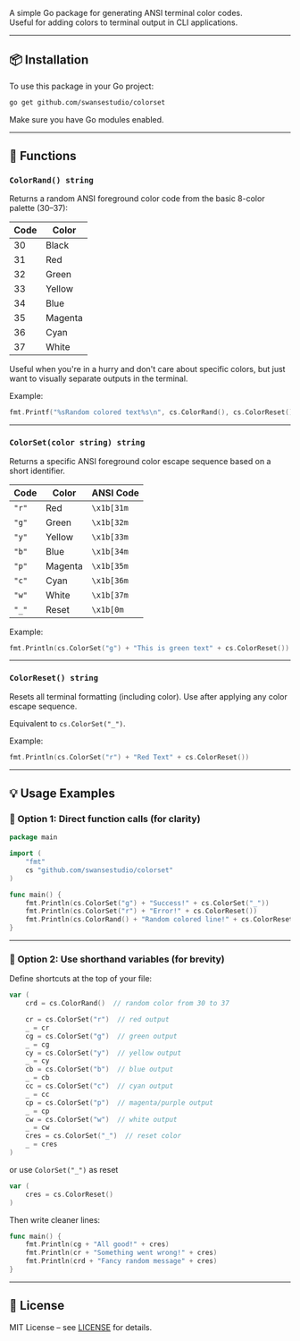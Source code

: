 A simple Go package for generating ANSI terminal color codes.  
Useful for adding colors to terminal output in CLI applications.

---


## 📦 Installation

To use this package in your Go project:

```bash
go get github.com/swansestudio/colorset
```

Make sure you have Go modules enabled.

---

## 🌈 Functions

### `ColorRand() string`

Returns a random ANSI foreground color code from the basic 8-color palette (30–37):


| Code | Color    |
|------|----------|
| 30   | Black    |
| 31   | Red      |
| 32   | Green    |
| 33   | Yellow   |
| 34   | Blue     |
| 35   | Magenta  |
| 36   | Cyan     |
| 37   | White    |

Useful when you're in a hurry and don't care about specific colors, but just want to visually separate outputs in the terminal.

Example:
```go
fmt.Printf("%sRandom colored text%s\n", cs.ColorRand(), cs.ColorReset())
```

---

### `ColorSet(color string) string`

Returns a specific ANSI foreground color escape sequence based on a short identifier.

| Code | Color        | ANSI Code     |
|------|--------------|---------------|
| `"r"` | Red          | `\x1b[31m`    |
| `"g"` | Green        | `\x1b[32m`    |
| `"y"` | Yellow       | `\x1b[33m`    |
| `"b"` | Blue         | `\x1b[34m`    |
| `"p"` | Magenta      | `\x1b[35m`    |
| `"c"` | Cyan         | `\x1b[36m`    |
| `"w"` | White        | `\x1b[37m`    |
| `"_"` | Reset        | `\x1b[0m`    |

Example:
```go
fmt.Println(cs.ColorSet("g") + "This is green text" + cs.ColorReset())
```

---

### `ColorReset() string`

Resets all terminal formatting (including color). Use after applying any color escape sequence.

Equivalent to `cs.ColorSet("_")`.

Example:
```go
fmt.Println(cs.ColorSet("r") + "Red Text" + cs.ColorReset())
```

---

## 💡 Usage Examples

### 🔹 Option 1: Direct function calls (for clarity)

```go
package main

import (
	"fmt"
	cs "github.com/swansestudio/colorset"
)

func main() {
	fmt.Println(cs.ColorSet("g") + "Success!" + cs.ColorSet("_"))
	fmt.Println(cs.ColorSet("r") + "Error!" + cs.ColorReset())
	fmt.Println(cs.ColorRand() + "Random colored line!" + cs.ColorReset())
}
```

---

### 🔹 Option 2: Use shorthand variables (for brevity)

Define shortcuts at the top of your file:

```go
var (
    crd = cs.ColorRand()  // random color from 30 to 37

    cr = cs.ColorSet("r")  // red output
    _ = cr
    cg = cs.ColorSet("g")  // green output
    _ = cg
    cy = cs.ColorSet("y")  // yellow output
    _ = cy
    cb = cs.ColorSet("b")  // blue output
    _ = cb
    cc = cs.ColorSet("c")  // cyan output
    _ = cc
    cp = cs.ColorSet("p")  // magenta/purple output
    _ = cp
    cw = cs.ColorSet("w")  // white output
    _ = cw
    cres = cs.ColorSet("_")  // reset color
    _ = cres
)
```
or use `ColorSet("_")` as reset
```go
var (
	cres = cs.ColorReset()
)
```

Then write cleaner lines:

```go
func main() {
	fmt.Println(cg + "All good!" + cres)
	fmt.Println(cr + "Something went wrong!" + cres)
	fmt.Println(crd + "Fancy random message" + cres)
}
```

---

## 📄 License

MIT License – see [LICENSE](LICENSE) for details.
